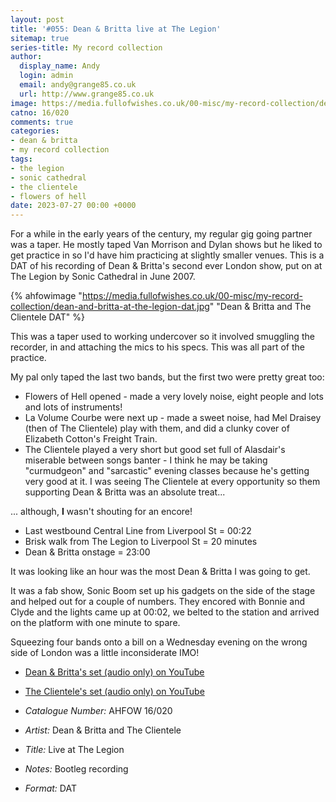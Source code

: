 ```yaml
---
layout: post
title: '#055: Dean & Britta live at The Legion'
sitemap: true
series-title: My record collection 
author:
  display_name: Andy
  login: admin
  email: andy@grange85.co.uk
  url: http://www.grange85.co.uk
image: https://media.fullofwishes.co.uk/00-misc/my-record-collection/dean-and-britta-at-the-legion-dat.jpg
catno: 16/020
comments: true
categories:
- dean & britta
- my record collection
tags:
- the legion
- sonic cathedral
- the clientele
- flowers of hell
date: 2023-07-27 00:00 +0000
---
```

For a while in the early years of the century, my regular gig going partner was a taper. He mostly taped Van Morrison and Dylan shows but he liked to get practice in so I'd have him practicing at slightly smaller venues. This is a DAT of his recording of Dean & Britta's second ever London show, put on at The Legion by Sonic Cathedral in June 2007.

{% ahfowimage "https://media.fullofwishes.co.uk/00-misc/my-record-collection/dean-and-britta-at-the-legion-dat.jpg" "Dean & Britta and The Clientele DAT" %}

This was a taper used to working undercover so it involved smuggling the recorder, in and attaching the mics to his specs. This was all part of the practice.

My pal only taped the last two bands, but the first two were pretty great too:

 - Flowers of Hell opened - made a very lovely noise, eight people and lots and lots of instruments!
 - La Volume Courbe were next up - made a sweet noise, had Mel Draisey (then of The Clientele) play with them, and did a clunky cover of Elizabeth Cotton's Freight Train.
 - The Clientele played a very short but good set full of Alasdair's miserable between songs banter - I think he may be taking "curmudgeon" and "sarcastic" evening classes because he's getting very good at it. I was seeing The Clientele at every opportunity so them supporting Dean & Britta was an absolute treat...

... although, __I__ wasn't shouting for an encore!

 - Last westbound Central Line from Liverpool St = 00:22
 - Brisk walk from The Legion to Liverpool St = 20 minutes
 - Dean & Britta onstage = 23:00

It was looking like an hour was the most Dean & Britta I was going to get.

It was a fab show, Sonic Boom set up his gadgets on the side of the stage and helped out for a couple of numbers. They encored with Bonnie and Clyde and the lights came up at 00:02, we belted to the station and arrived on the platform with one minute to spare.

Squeezing four bands onto a bill on a Wednesday evening on the wrong side of London was a little inconsiderate IMO!

 - [Dean & Britta's set (audio only) on YouTube](https://www.youtube.com/watch?v=UIKLzMp72vo)
 - [The Clientele's set (audio only) on YouTube](https://www.youtube.com/watch?v=-0FuqLTgq-U)

 - *Catalogue Number:* AHFOW 16/020
 - *Artist:* Dean & Britta and The Clientele
 - *Title:* Live at The Legion
 - *Notes:* Bootleg recording
 - *Format:* DAT



